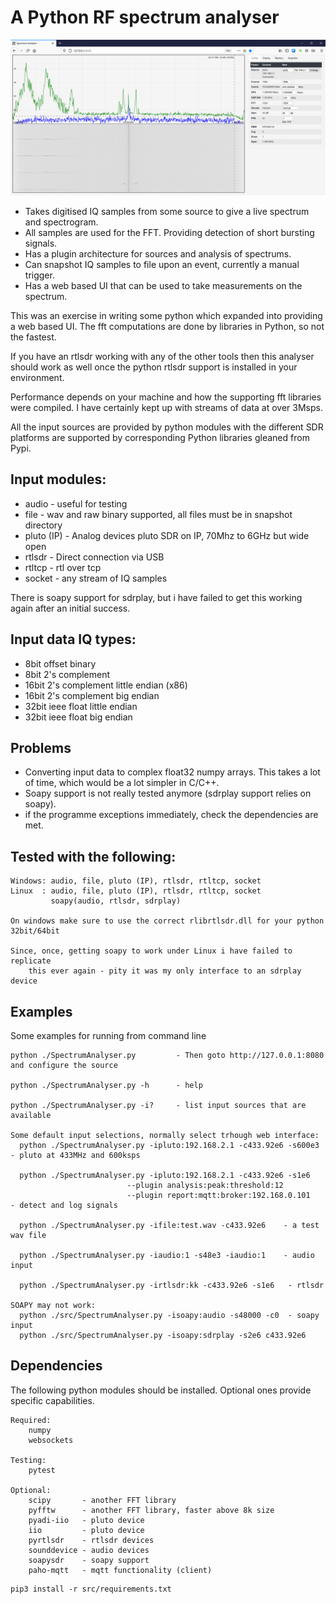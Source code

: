 # A Python RF spectrum analyser 

![Screenshot](screenShot_web.png)

* Takes digitised IQ samples from some source to give a live spectrum and spectrogram.
* All samples are used for the FFT. Providing detection of short bursting signals.
* Has a plugin architecture for sources and analysis of spectrums.
* Can snapshot IQ samples to file upon an event, currently a manual trigger.
* Has a web based UI that can be used to take measurements on the spectrum.

This was an exercise in writing some python which expanded into providing a web based UI. 
The fft computations are done by libraries in Python, so not the fastest.

If you have an rtlsdr working with any of the other tools then this analyser should work as well 
once the python rtlsdr support is installed in your environment.

Performance depends on your machine and how the supporting fft libraries were compiled. 
I have certainly kept up with streams of data at over 3Msps.

All the input sources are provided by python modules with the different SDR platforms are supported by
corresponding Python libraries gleaned from Pypi.

## Input modules:
* audio       - useful for testing
* file        - wav and raw binary supported, all files must be in snapshot directory
* pluto (IP)  - Analog devices pluto SDR on IP, 70Mhz to 6GHz but wide open
* rtlsdr      - Direct connection via USB
* rtltcp      - rtl over tcp
* socket      - any stream of IQ samples

There is soapy support for sdrplay, but i have failed to get this working again after an initial success.

## Input data IQ types:
* 8bit offset binary
* 8bit 2's complement
* 16bit 2's complement little endian (x86)
* 16bit 2's complement big endian
* 32bit ieee float little endian
* 32bit ieee float big endian

## Problems
* Converting input data to complex float32 numpy arrays. This takes a lot of time, which would be a lot 
  simpler in C/C++.
* Soapy support is not really tested anymore (sdrplay support relies on soapy).
* if the programme exceptions immediately, check the dependencies are met.

## Tested with the following:
    Windows: audio, file, pluto (IP), rtlsdr, rtltcp, socket
    Linux  : audio, file, pluto (IP), rtlsdr, rtltcp, socket
             soapy(audio, rtlsdr, sdrplay)
    
    On windows make sure to use the correct rlibrtlsdr.dll for your python 32bit/64bit
    
    Since, once, getting soapy to work under Linux i have failed to replicate 
        this ever again - pity it was my only interface to an sdrplay device
        
## Examples
Some examples for running from command line

    python ./SpectrumAnalyser.py         - Then goto http://127.0.0.1:8080 and configure the source

    python ./SpectrumAnalyser.py -h      - help

    python ./SpectrumAnalyser.py -i?     - list input sources that are available

    Some default input selections, normally select trhough web interface:
      python ./SpectrumAnalyser.py -ipluto:192.168.2.1 -c433.92e6 -s600e3   - pluto at 433MHz and 600ksps
  
      python ./SpectrumAnalyser.py -ipluto:192.168.2.1 -c433.92e6 -s1e6 
                              --plugin analysis:peak:threshold:12 
                              --plugin report:mqtt:broker:192.168.0.101     - detect and log signals
  
      python ./SpectrumAnalyser.py -ifile:test.wav -c433.92e6    - a test wav file
  
      python ./SpectrumAnalyser.py -iaudio:1 -s48e3 -iaudio:1    - audio input 
  
      python ./SpectrumAnalyser.py -irtlsdr:kk -c433.92e6 -s1e6   - rtlsdr

    SOAPY may not work:
      python ./src/SpectrumAnalyser.py -isoapy:audio -s48000 -c0  - soapy input
      python ./src/SpectrumAnalyser.py -isoapy:sdrplay -s2e6 c433.92e6 


## Dependencies

The following python modules should be installed. Optional ones provide specific capabilities.

    Required:
        numpy
        websockets
        
    Testing:
        pytest
        
    Optional:
        scipy       - another FFT library
        pyfftw      - another FFT library, faster above 8k size
        pyadi-iio   - pluto device
        iio         - pluto device
        pyrtlsdr    - rtlsdr devices
        sounddevice - audio devices
        soapysdr    - soapy support
        paho-mqtt   - mqtt functionality (client)


```
pip3 install -r src/requirements.txt
```
